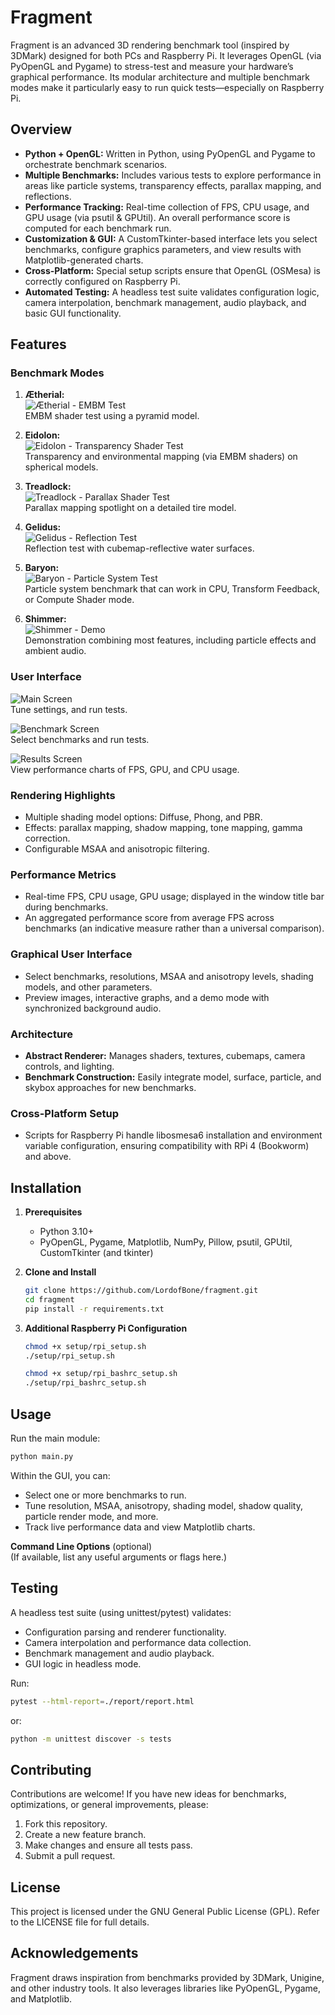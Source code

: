 # Fragment

Fragment is an advanced 3D rendering benchmark tool (inspired by 3DMark) designed for both PCs and Raspberry Pi. It
leverages OpenGL (via PyOpenGL and Pygame) to stress-test and measure your hardware’s graphical performance. Its modular
architecture and multiple benchmark modes make it particularly easy to run quick tests—especially on Raspberry Pi.

## Overview

- **Python + OpenGL:** Written in Python, using PyOpenGL and Pygame to orchestrate benchmark scenarios.
- **Multiple Benchmarks:** Includes various tests to explore performance in areas like particle systems, transparency
  effects, parallax mapping, and reflections.
- **Performance Tracking:** Real-time collection of FPS, CPU usage, and GPU usage (via psutil & GPUtil). An overall
  performance score is computed for each benchmark run.
- **Customization & GUI:** A CustomTkinter-based interface lets you select benchmarks, configure graphics parameters,
  and view results with Matplotlib-generated charts.
- **Cross-Platform:** Special setup scripts ensure that OpenGL (OSMesa) is correctly configured on Raspberry Pi.
- **Automated Testing:** A headless test suite validates configuration logic, camera interpolation, benchmark
  management, audio playback, and basic GUI functionality.

## Features

### Benchmark Modes

1. **Ætherial:**  
   ![Ætherial - EMBM Test](docs/images/Ætherial%20-%20EMBM%20Test.png)  
   EMBM shader test using a pyramid model.

2. **Eidolon:**  
   ![Eidolon - Transparency Shader Test](docs/images/Eidolon%20-%20Transparency%20Shader%20Test.png)  
   Transparency and environmental mapping (via EMBM shaders) on spherical models.

3. **Treadlock:**  
   ![Treadlock - Parallax Shader Test](docs/images/Treadlock%20-%20Parallax%20Shader%20Test.png)  
   Parallax mapping spotlight on a detailed tire model.

4. **Gelidus:**  
   ![Gelidus - Reflection Test](docs/images/Gelidus%20-%20Reflection%20Test.png)  
   Reflection test with cubemap-reflective water surfaces.

5. **Baryon:**  
   ![Baryon - Particle System Test](docs/images/Baryon%20-%20Particle%20System%20Test.png)  
   Particle system benchmark that can work in CPU, Transform Feedback, or Compute Shader mode.

6. **Shimmer:**  
   ![Shimmer - Demo](docs/images/Shimmer%20-%20Demo.png)  
   Demonstration combining most features, including particle effects and ambient audio.

### User Interface

![Main Screen](docs/images/main_screen_dark_mode.png)  
Tune settings, and run tests.

![Benchmark Screen](docs/images/benchmark_screen.png)  
Select benchmarks and run tests.

![Results Screen](docs/images/results_screen.png)  
View performance charts of FPS, GPU, and CPU usage.

### Rendering Highlights

- Multiple shading model options: Diffuse, Phong, and PBR.
- Effects: parallax mapping, shadow mapping, tone mapping, gamma correction.
- Configurable MSAA and anisotropic filtering.

### Performance Metrics

- Real-time FPS, CPU usage, GPU usage; displayed in the window title bar during benchmarks.
- An aggregated performance score from average FPS across benchmarks (an indicative measure rather than a universal
  comparison).

### Graphical User Interface

- Select benchmarks, resolutions, MSAA and anisotropy levels, shading models, and other parameters.
- Preview images, interactive graphs, and a demo mode with synchronized background audio.

### Architecture

- **Abstract Renderer:** Manages shaders, textures, cubemaps, camera controls, and lighting.
- **Benchmark Construction:** Easily integrate model, surface, particle, and skybox approaches for new benchmarks.

### Cross-Platform Setup

- Scripts for Raspberry Pi handle libosmesa6 installation and environment variable configuration, ensuring compatibility
  with RPi 4 (Bookworm) and above.

## Installation

1. **Prerequisites**
   - Python 3.10+
   - PyOpenGL, Pygame, Matplotlib, NumPy, Pillow, psutil, GPUtil, CustomTkinter (and tkinter)

2. **Clone and Install**
   ```sh
   git clone https://github.com/LordofBone/fragment.git
   cd fragment
   pip install -r requirements.txt
   ```

3. **Additional Raspberry Pi Configuration**
   ```sh
   chmod +x setup/rpi_setup.sh
   ./setup/rpi_setup.sh

   chmod +x setup/rpi_bashrc_setup.sh
   ./setup/rpi_bashrc_setup.sh
   ```

## Usage

Run the main module:
```sh
python main.py
```

Within the GUI, you can:

- Select one or more benchmarks to run.
- Tune resolution, MSAA, anisotropy, shading model, shadow quality, particle render mode, and more.
- Track live performance data and view Matplotlib charts.

**Command Line Options** (optional)  
(If available, list any useful arguments or flags here.)

## Testing

A headless test suite (using unittest/pytest) validates:

- Configuration parsing and renderer functionality.
- Camera interpolation and performance data collection.
- Benchmark management and audio playback.
- GUI logic in headless mode.

Run:
```sh
pytest --html-report=./report/report.html
```

or:
```sh
python -m unittest discover -s tests
```

## Contributing

Contributions are welcome! If you have new ideas for benchmarks, optimizations, or general improvements, please:

1. Fork this repository.
2. Create a new feature branch.
3. Make changes and ensure all tests pass.
4. Submit a pull request.

## License

This project is licensed under the GNU General Public License (GPL). Refer to the LICENSE file for full details.

## Acknowledgements

Fragment draws inspiration from benchmarks provided by 3DMark, Unigine, and other industry tools. It also leverages
libraries like PyOpenGL, Pygame, and Matplotlib.